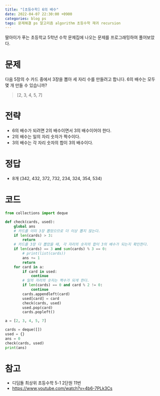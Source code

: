 ```yaml
---
title: "[초등수학] 6의 배수"
date: 2022-04-07 22:30:00 +0900
categories: blog ps
tags: 문제해결 ps 알고리즘 algorithm 초등수학 재귀 recursion
---
```


딸아이가 푸는 초등학교 5학년 수학 문제집에 나오는 문제를 프로그래밍하여 풀어보았다.

# 문제
다음 5장의 수 카드 중에서 3장을 뽑아 세 자리 수를 만들려고 합니다.
6의 배수는 모두 몇 개 만들 수 있습니까?
> [2, 3, 4, 5, 7]

# 전략
* 6의 배수가 되려면 2의 배수이면서 3의 배수이어야 한다.
* 2의 배수는 일의 자리 숫자가 짝수이다.
* 3의 배수는 각 자리 숫자의 합이 3의 배수이다.

# 정답
* 8개 (342, 432, 372, 732, 234, 324, 354, 534)

# 코드
```python
from collections import deque

def check(cards, used):
    global ans
    # 카드를 이미 3장 뽑았으므로 더 이상 뽑지 않는다.
    if len(cards) > 3:
        return
    # 카드를 3장 다 뽑았을 때, 각 자리의 숫자의 합이 3의 배수가 되는지 확인한다.
    if len(cards) == 3 and sum(cards) % 3 == 0:
        # print(list(cards))
        ans += 1
        return
    for card in a:
        if card in used:
            continue
        # 일의 자리의 숫자는 짝수가 되게 한다.
        if len(cards) == 0 and card % 2 != 0:
            continue
        cards.appendleft(card)
        used[card] = card
        check(cards, used)
        used.pop(card)
        cards.popleft()

a = [2, 3, 4, 5, 7]

cards = deque([])
used = {}
ans = 0
check(cards, used)
print(ans)
```

# 참고
* 디딤돌 최상위 초등수학 5-1 2단원 11번
* https://www.youtube.com/watch?v=4b6-7PLk3Cs
